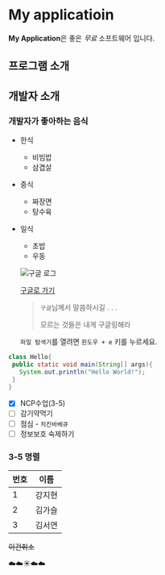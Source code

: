 # My applicatioin
**My Application**은 좋은 *무료* 소프트웨어 입니다.
## 프로그램 소개

## 개발자 소개

### 개발자가 좋아하는 음식
* 한식
  * 비빔밥
  * 삼겹살
* 중식
  * 짜장면
  * 탕수육
* 일식
  * 초밥
  * 우동
  
  ![구글 로그](https://www.google.com/images/branding/googlelogo/2x/googlelogo_color_272x92dp.png)
  
  [구글로 가기](https://google.co.kr)
  
  > `구글`님께서 말씀하시길 . . . 
  >
  > 모르는 것들은 내게 구글링해라
  
  `파일 탐색기`를 열려면 `윈도우 + e` 키를 누르세요.

 ```java
 class Hello{
  public static void main(String[] args){
    System.out.println("Hello World!");
  }
 }
 ```
- [x] NCP수업(3-5)
- [ ] 감기약먹기
- [ ] 점심 - `치킨바베큐`
- [ ] 정보보호 숙제하기

### 3-5 명렬
번호 | 이름
---- | ---
 1 | 강지현
 2 | 김가슬
 3 | 김서연
 
~~이건취소~~

:cloud::cloud::sunny::cloud::cloud:

